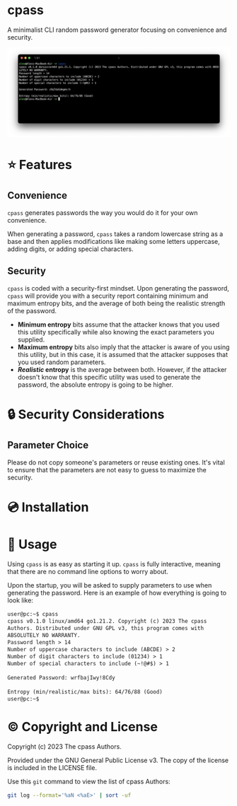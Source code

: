 # cpass

A minimalist CLI random password generator focusing on convenience and security.

![Screenshot of the cpass usage example](./assets/screenshot.png)

# ⭐ Features

## Convenience

`cpass` generates passwords the way you would do it for your own convenience.

When generating a password, `cpass` takes a random lowercase string as a base and then applies modifications like making some letters uppercase, adding digits, or adding special characters.

## Security

`cpass` is coded with a security-first mindset. Upon generating the password, `cpass` will provide you with a security report containing minimum and maximum entropy bits, and the average of both being the realistic strength of the password.

- **Minimum entropy** bits assume that the attacker knows that you used this utility specifically while also knowing the exact parameters you supplied.
- **Maximum entropy** bits also imply that the attacker is aware of you using this utility, but in this case, it is assumed that the attacker supposes that you used random parameters.
- ***Realistic* entropy** is the average between both. However, if the attacker doesn't know that this specific utility was used to generate the password, the absolute entropy is going to be higher.

# 🔒 Security Considerations
## Parameter Choice

Please do not copy someone's parameters or reuse existing ones. It's vital to ensure that the parameters are not easy to guess to maximize the security.

# 💿 Installation

<!-- TODO: Add installation instructions -->

# 🔧 Usage

Using `cpass` is as easy as starting it up. `cpass` is fully interactive, meaning that there are no command line options to worry about.

Upon the startup, you will be asked to supply parameters to use when generating the password. Here is an example of how everything is going to look like:
```
user@pc:~$ cpass
cpass v0.1.0 linux/amd64 go1.21.2. Copyright (c) 2023 The cpass Authors. Distributed under GNU GPL v3, this program comes with ABSOLUTELY NO WARRANTY.
Password length > 14
Number of uppercase characters to include (ABCDE) > 2 
Number of digit characters to include (01234) > 1
Number of special characters to include (~!@#$) > 1

Generated Password: wrfbajIwy!8Cdy

Entropy (min/realistic/max bits): 64/76/88 (Good)
user@pc:~$
```

# ©️ Copyright and License

Copyright (c) 2023 The cpass Authors.

Provided under the GNU General Public License v3. The copy of the license is included in the LICENSE file.

Use this `git` command to view the list of cpass Authors:
```sh
git log --format='%aN <%aE>' | sort -uf
```